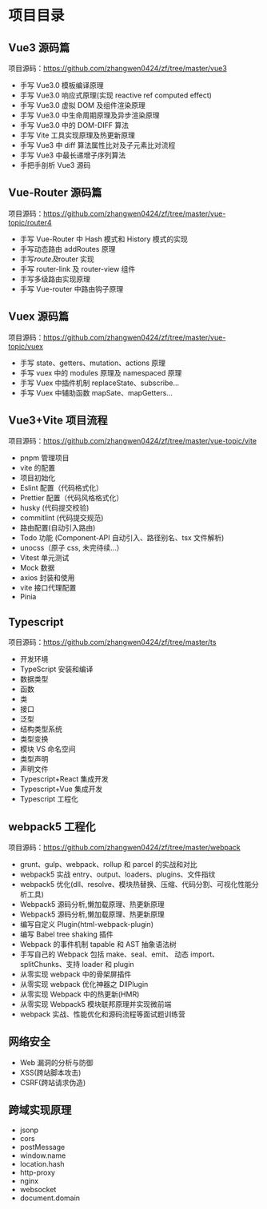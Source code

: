 # 项目目录

## Vue3 源码篇

项目源码：https://github.com/zhangwen0424/zf/tree/master/vue3

- 手写 Vue3.0 模板编译原理
- 手写 Vue3.0 响应式原理(实现 reactive ref computed effect)
- 手写 Vue3.0 虚拟 DOM 及组件渲染原理
- 手写 Vue3.0 中生命周期原理及异步渲染原理
- 手写 Vue3.0 中的 DOM-DIFF 算法
- 手写 Vite 工具实现原理及热更新原理
- 手写 Vue3 中 diff 算法属性比对及子元素比对流程
- 手写 Vue3 中最长递增子序列算法
- 手把手剖析 Vue3 源码

## Vue-Router 源码篇

项目源码：https://github.com/zhangwen0424/zf/tree/master/vue-topic/router4

- 手写 Vue-Router 中 Hash 模式和 History 模式的实现
- 手写动态路由 addRoutes 原理
- 手写$route及$router 实现
- 手写 router-link 及 router-view 组件
- 手写多级路由实现原理
- 手写 Vue-router 中路由钩子原理

## Vuex 源码篇

项目源码：https://github.com/zhangwen0424/zf/tree/master/vue-topic/vuex

- 手写 state、getters、mutation、actions 原理
- 手写 vuex 中的 modules 原理及 namespaced 原理
- 手写 Vuex 中插件机制 replaceState、subscribe...
- 手写 Vuex 中辅助函数 mapSate、mapGetters...

## Vue3+Vite 项目流程

项目源码：https://github.com/zhangwen0424/zf/tree/master/vue-topic/vite

- pnpm 管理项目
- vite 的配置
- 项目初始化
- Eslint 配置（代码格式化）
- Prettier 配置（代码风格格式化）
- husky (代码提交校验)
- commitlint (代码提交规范)
- 路由配置(自动引入路由)
- Todo 功能 (Component-API 自动引入、路径别名、tsx 文件解析)
- unocss（原子 css, 未完待续...）
- Vitest 单元测试
- Mock 数据
- axios 封装和使用
- vite 接口代理配置
- Pinia

## Typescript

项目源码：https://github.com/zhangwen0424/zf/tree/master/ts

- 开发环境
- TypeScript 安装和编译
- 数据类型
- 函数
- 类
- 接口
- 泛型
- 结构类型系统
- 类型变换
- 模块 VS 命名空间
- 类型声明
- 声明文件
- Typescript+React 集成开发
- Typescript+Vue 集成开发
- Typescript 工程化

## webpack5 工程化

项目源码：https://github.com/zhangwen0424/zf/tree/master/webpack

- grunt、gulp、webpack、rollup 和 parcel 的实战和对比
- webpack5 实战 entry、output、loaders、plugins、文件指纹
- webpack5 优化(dll、resolve、模块热替换、压缩、代码分割、可视化性能分析工具)
- Webpack5 源码分析,懒加载原理、热更新原理
- Webpack5 源码分析,懒加载原理、热更新原理
- 编写自定义 Plugin(html-webpack-plugin)
- 编写 Babel tree shaking 插件
- Webpack 的事件机制 tapable 和 AST 抽象语法树
- 手写自己的 Webpack 包括 make、seal、emit、 动态 import、splitChunks、支持 loader 和 plugin
- 从零实现 webpack 中的骨架屏插件
- 从零实现 webpack 优化神器之 DllPlugin
- 从零实现 Webpack 中的热更新(HMR)
- 从零实现 Webpack5 模块联邦原理并实现微前端
- webpack 实战、性能优化和源码流程等面试题训练营

## 网络安全

- Web 漏洞的分析与防御
- XSS(跨站脚本攻击)
- CSRF(跨站请求伪造)

## 跨域实现原理

- jsonp
- cors
- postMessage
- window.name
- location.hash
- http-proxy
- nginx
- websocket
- document.domain
